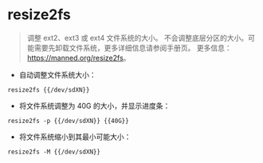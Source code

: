 # resize2fs

> 调整 ext2、ext3 或 ext4 文件系统的大小。
> 不会调整底层分区的大小。可能需要先卸载文件系统，更多详细信息请参阅手册页。
> 更多信息：<https://manned.org/resize2fs>。

- 自动调整文件系统大小：

`resize2fs {{/dev/sdXN}}`

- 将文件系统调整为 40G 的大小，并显示进度条：

`resize2fs -p {{/dev/sdXN}} {{40G}}`

- 将文件系统缩小到其最小可能大小：

`resize2fs -M {{/dev/sdXN}}`